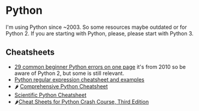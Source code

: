 # Python

I'm using Python since ~2003. So some resources maybe outdated or for Python 2. If you are starting with Python, please, please start with Python 3.

## Cheatsheets

- [29 common beginner Python errors on one page](https://pythonforbiologists.com/29-common-beginner-errors-on-one-page.html) it's from 2010 so be aware of Python 2, but some is still relevant.
- [Python regular expression cheatsheet and examples](https://learnbyexample.github.io/python-regex-cheatsheet/)
- 🌶️ [Comprehensive Python Cheatsheet](https://github.com/gto76/python-cheatsheet)
- [Scientific Python Cheatsheet](https://ipgp.github.io/scientific_python_cheat_sheet/)
- 🌶️[Cheat Sheets for Python Crash Course, Third Edition](https://ehmatthes.github.io/pcc_3e/cheat_sheets/)
